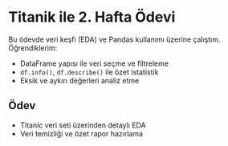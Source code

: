 # Titanik ile 2. Hafta Ödevi

Bu ödevde veri keşfi (EDA) ve Pandas kullanımı üzerine çalıştım.  
Öğrendiklerim:
- DataFrame yapısı ile veri seçme ve filtreleme
- `df.info()`, `df.describe()` ile özet istatistik
- Eksik ve aykırı değerleri analiz etme

## Ödev
- Titanic veri seti üzerinden detaylı EDA
- Veri temizliği ve özet rapor hazırlama
